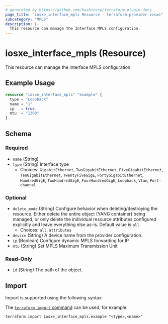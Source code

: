 ```yaml
---
# generated by https://github.com/hashicorp/terraform-plugin-docs
page_title: "iosxe_interface_mpls Resource - terraform-provider-iosxe"
subcategory: "MPLS"
description: |-
  This resource can manage the Interface MPLS configuration.
---
```


# iosxe_interface_mpls (Resource)

This resource can manage the Interface MPLS configuration.

## Example Usage

```terraform
resource "iosxe_interface_mpls" "example" {
  type = "Loopback"
  name = "1"
  ip   = true
  mtu  = "1200"
}
```

<!-- schema generated by tfplugindocs -->
## Schema

### Required

- `name` (String)
- `type` (String) Interface type
  - Choices: `GigabitEthernet`, `TwoGigabitEthernet`, `FiveGigabitEthernet`, `TenGigabitEthernet`, `TwentyFiveGigE`, `FortyGigabitEthernet`, `HundredGigE`, `TwoHundredGigE`, `FourHundredGigE`, `Loopback`, `Vlan`, `Port-channel`

### Optional

- `delete_mode` (String) Configure behavior when deleting/destroying the resource. Either delete the entire object (YANG container) being managed, or only delete the individual resource attributes configured explicitly and leave everything else as-is. Default value is `all`.
  - Choices: `all`, `attributes`
- `device` (String) A device name from the provider configuration.
- `ip` (Boolean) Configure dynamic MPLS forwarding for IP
- `mtu` (String) Set MPLS Maximum Transmission Unit

### Read-Only

- `id` (String) The path of the object.

## Import

Import is supported using the following syntax:

The [`terraform import` command](https://developer.hashicorp.com/terraform/cli/commands/import) can be used, for example:

```shell
terraform import iosxe_interface_mpls.example "<type>,<name>"
```
